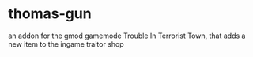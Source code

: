 # thomas-gun
an addon for the gmod gamemode Trouble In Terrorist Town, that adds a new item to the ingame traitor shop
